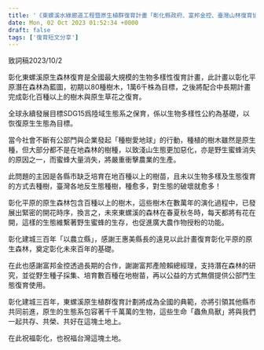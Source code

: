 ```yaml
---
title: '《東螺溪水綠廊道工程暨原生植群復育計畫「彰化縣政府、富邦金控、臺灣山林復育協會合作備忘錄簽署」》2023/10/2'
date: Mon, 02 Oct 2023 01:52:34 +0000
draft: false
tags: ['復育短文分享']
---
```


致詞稿2023/10/2

彰化東螺溪原生森林復育是全國最大規模的生物多樣性復育計畫，此計畫以彰化平原潛在森林為藍圖，初期以80種樹木，1萬6千株為目標，之後將配合中長期計畫完成彰化百種以上的樹木與原生草花之復育。

全球永續發展目標SDG15爲陸域生態系之保育，係以生物多樣性公約為基礎，以恢復原生生態為目標。

當今社會不斷有公部門與企業發起「種樹愛地球」的行動，種植的樹木雖然是原生種，但大部分都不是在地森林的樹種，以致淺山生態更加惡化，亦是野生蜜蜂消失的原因之一，而蜜蜂大量消失，將嚴重衝擊農業的生產。

此問題的主因是各縣市缺乏培育在地百種以上的樹苗，且未以生物多樣及生態復育的方式去種樹，臺灣各地反生態種樹，種愈多，對生態的破壞就愈多！

彰化平原的原生森林包含百種以上的樹木，這些樹木在數萬年的演化過程中，已發展出緊密的開花時序，換言之，未來東螺溪的森林在春夏秋冬時，每天都將有花在開，這樣的生態維繫著野生蜜蜂的生存，也促進廣大農作物授粉的功能。

彰化建城三百年「以農立縣」，感謝王惠美縣長的遠見以此計畫復育彰化平原的原生森林，奠定彰化未來百年的基礎。

在此也感謝富邦金控透過長期的合作，謝謝富邦產險賴總經理，支持潛在森林的研究，並從野生種子採集、培育數百種在地樹苗，再以公益的方式無償提供公部門生態復育使用。

彰化建城三百年，東螺溪原生植群復育計劃將成為全國的典範，亦將引領其他縣市共同前進，原生的生態系包容著千千萬萬的生物，這些生命「蟲魚鳥獸」將與我們一起共存、共榮、共好在這塊土地上。

在此祝福彰化，也祝福台灣這塊土地。